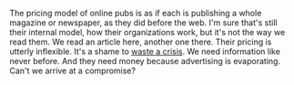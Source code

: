 The pricing model of online pubs is as if each is publishing a whole magazine or newspaper, as they did before the web. I'm sure that's still their internal model, how their organizations work, but it's not the way we read them. We read an article here, another one there. Their pricing is utterly inflexible. It's a shame to <a href="https://www.brainyquote.com/quotes/rahm_emanuel_409199">waste a crisis</a>. We need information like never before. And they need money because advertising is evaporating. Can't we arrive at a compromise? 
